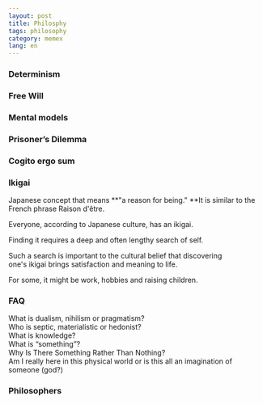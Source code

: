 ```yaml
---
layout: post
title: Philosphy
tags: philosophy
category: memex
lang: en
---
```


### Determinism  

### Free Will  

### Mental models  

### Prisoner’s Dilemma  

### Cogito ergo sum  

### Ikigai
Japanese concept that means **"a reason for being." **It is similar to the French phrase Raison d'être. 

Everyone, according to Japanese culture, has an ikigai. 

Finding it requires a deep and often lengthy search of self. 

Such a search is important to the cultural belief that discovering one's ikigai brings satisfaction and meaning to life.

For some, it might be work, hobbies and raising children.

### FAQ
What is dualism, nihilism or pragmatism?  
Who is septic, materialistic or hedonist?  
What is knowledge?  
What is “something”?  
Why Is There Something Rather Than Nothing?  
Am I really here in this physical world or is this all an imagination of someone \(god?\)  

### Philosophers  





